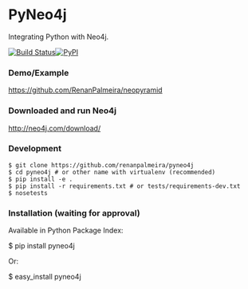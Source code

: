 # PyNeo4j

Integrating Python with Neo4j.

[![Build Status](https://travis-ci.org/RenanPalmeira/pyneo4j.svg?branch=master)](https://travis-ci.org/RenanPalmeira/pyneo4j)[![PyPI](https://img.shields.io/pypi/v/pyneo4j.svg)](https://pypi.python.org/pypi/pyneo4j)

### Demo/Example

https://github.com/RenanPalmeira/neopyramid

### Downloaded and run Neo4j 
	 
http://neo4j.com/download/

### Development

	$ git clone https://github.com/renanpalmeira/pyneo4j
	$ cd pyneo4j # or other name with virtualenv (recommended)
	$ pip install -e .
	$ pip install -r requirements.txt # or tests/requirements-dev.txt
	$ nosetests

### Installation (waiting for approval)

Available in Python Package Index:

$ pip install pyneo4j

Or:

$ easy_install pyneo4j
